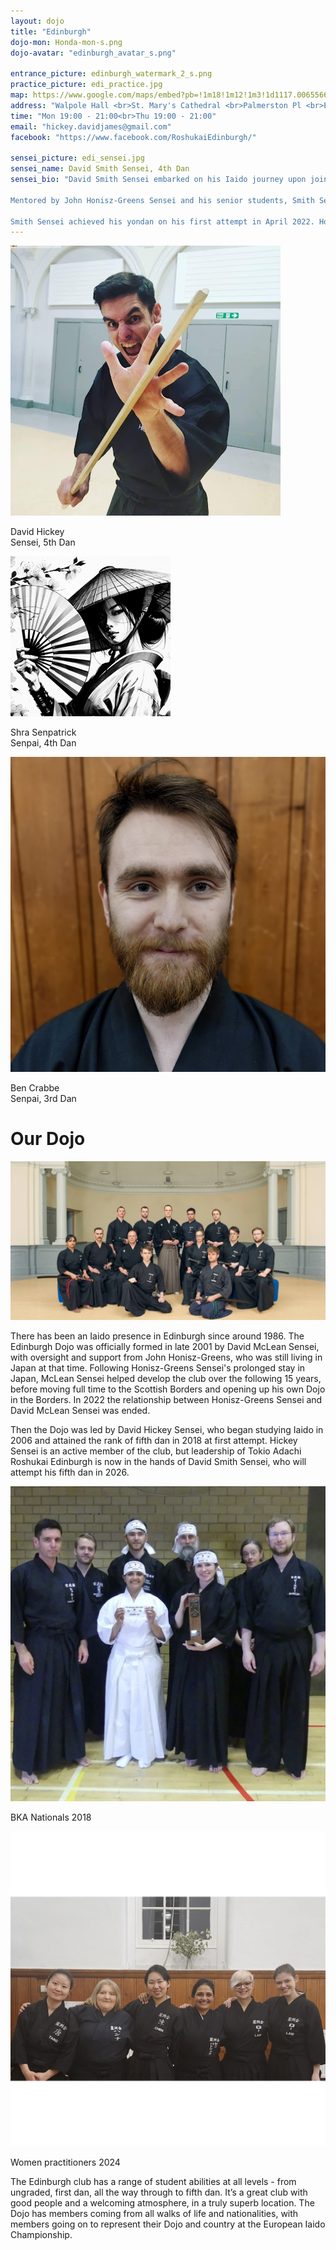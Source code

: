 ```yaml
---
layout: dojo
title: "Edinburgh"
dojo-mon: Honda-mon-s.png
dojo-avatar: "edinburgh_avatar_s.png"

entrance_picture: edinburgh_watermark_2_s.png
practice_picture: edi_practice.jpg
map: https://www.google.com/maps/embed?pb=!1m18!1m12!1m3!1d1117.0065566849175!2d-3.2193384692072904!3d55.949144630589984!2m3!1f0!2f0!3f0!3m2!1i1024!2i768!4f13.1!3m3!1m2!1s0x4887c7a4d66f67d5%3A0xdbe440d1015fb014!2sWalpole%20Hall!5e0!3m2!1sen!2suk!4v1708710421950!5m2!1sen!2suk
address: "Walpole Hall <br>St. Mary's Cathedral <br>Palmerston Pl <br>Edinburgh, EH12 5AW"
time: "Mon 19:00 - 21:00<br>Thu 19:00 - 21:00"
email: "hickey.davidjames@gmail.com"
facebook: "https://www.facebook.com/RoshukaiEdinburgh/"

sensei_picture: edi_sensei.jpg
sensei_name: David Smith Sensei, 4th Dan
sensei_bio: "David Smith Sensei embarked on his Iaido journey upon joining the Edinburgh Dojo in 2013. Initially driven by a childhood fascination with samurai movies, he soon discovered the depth and intricacy of this martial art, far beyond mere swordplay.<br><br>

Mentored by John Honisz-Greens Sensei and his senior students, Smith Sensei dedicated himself to rigorous training, participating in sessions and seminars both in the UK and internationally. His most enlightening experience to date was a two-week visit to Japan in November 2022, where he trained under the guidance of Honda Sensei at our patron Dojo.<br><br>

Smith Sensei achieved his yondan on his first attempt in April 2022. Holding a BKA Level 1 coaching certification, he subsequently assumed leadership of the Edinburgh Dojo."
---
```

<div class="grid-senpai">
  <div class="senpai-item">
    <img class="teacher-img" src="../assets/images/dojos/hickey-sensei.jpg" alt="David Hickey Sensei">
    <p>David Hickey<br>Sensei, 5th Dan</p>
  </div>
  <div class="senpai-item">
    <img class="teacher-img" src="../assets/images/dojos/avatar_default_f_s.png" alt="Shra Senpatrick Senpai">
    <p>Shra Senpatrick<br>Senpai, 4th Dan</p>
  </div>
  <div class="senpai-item">
    <img class="teacher-img" src="../assets/images/dojos/Ben-Senpai.jpg" alt="Ben Crabbe Senpai">
    <p>Ben Crabbe<br>Senpai, 3rd Dan</p>
  </div>
</div>

# Our Dojo
<div class="image-container single-image-container">
  <img src="../assets/images/dojos/edinburgh-group.jpg" alt="Edinburgh group pic">
</div>

There has been an Iaido presence in Edinburgh since around 1986. The Edinburgh Dojo was officially formed in late 2001 by David McLean Sensei, with oversight and support from John Honisz-Greens, who was still living in Japan at that time. Following Honisz-Greens Sensei's prolonged stay in Japan, McLean Sensei helped develop the club over the following 15 years, before moving full time to the Scottish Borders and opening up his own Dojo in the Borders. In 2022 the relationship between Honisz-Greens Sensei and David McLean Sensei was ended. 

Then the Dojo was led by David Hickey Sensei, who began studying Iaido in 2006 and attained the rank of fifth dan in 2018 at first attempt. Hickey Sensei is an active member of the club, but leadership of Tokio Adachi Roshukai Edinburgh is now in the hands of David Smith Sensei, who will attempt his fifth dan in 2026. 

<div class="image-container grid-image-container">
    <div class="image-with-caption-item">
        <img src="../assets/images/dojos/edinburgh-nats-2018.jpg" alt="BKA Nationals 2018">
        <p>BKA Nationals 2018</p>
    </div>
    <div class="image-with-caption-item">
        <img src="../assets/images/dojos/edi-group-photo-females-2024.jpg" alt="Women practitioners 2024">
        <p>Women practitioners 2024</p>
    </div>
</div>

The Edinburgh club has a range of student abilities at all levels - from ungraded, first dan, all the way through to fifth dan. It’s a great club with good people and a welcoming atmosphere, in a truly superb location. The Dojo has members coming from all walks of life and nationalities, with members going on to represent their Dojo and country at the European Iaido Championship.
